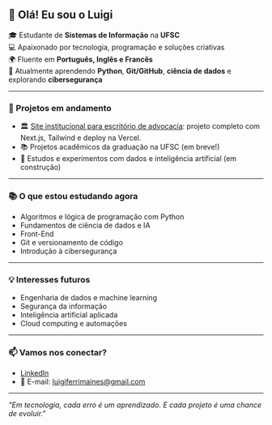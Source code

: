 ## 👋 Olá! Eu sou o Luigi

🎓 Estudante de **Sistemas de Informação** na **UFSC**  
💻 Apaixonado por tecnologia, programação e soluções criativas  
🌍 Fluente em **Português, Inglês e Francês**  
🌱 Atualmente aprendendo **Python**, **Git/GitHub**, **ciência de dados** e explorando **cibersegurança**

---

### 🚀 Projetos em andamento

- 🏛️ [Site institucional para escritório de advocacia](https://ferrimainesefernandes.com): projeto completo com Next.js, Tailwind e deploy na Vercel.  
- 📚 Projetos acadêmicos da graduação na UFSC (em breve!)  
- 🧠 Estudos e experimentos com dados e inteligência artificial (em construção)

---

### 📚 O que estou estudando agora

- Algoritmos e lógica de programação com Python  
- Fundamentos de ciência de dados e IA
- Front-End 
- Git e versionamento de código  
- Introdução à cibersegurança

---

### 💡 Interesses futuros

- Engenharia de dados e machine learning  
- Segurança da informação  
- Inteligência artificial aplicada  
- Cloud computing e automações

---

### 📫 Vamos nos conectar?

- [LinkedIn](https://www.linkedin.com/in/luigi-ferri-maines-498ba4361)  
- 📧 E-mail: luigiferrimaines@gmail.com

---

*"Em tecnologia, cada erro é um aprendizado. E cada projeto é uma chance de evoluir."*
